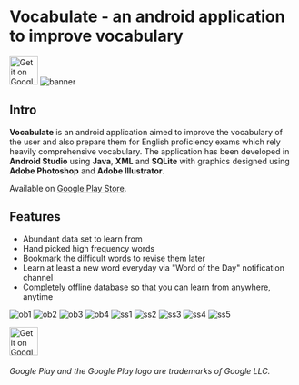 # Vocabulate - an android application to improve vocabulary 
<a href='https://play.google.com/store/apps/details?id=com.abhimanyu.vocabulate&pcampaignid=pcampaignidMKT-Other-global-all-co-prtnr-py-PartBadge-Mar2515-1'><img alt='Get it on Google Play' src='https://play.google.com/intl/en_us/badges/static/images/badges/en_badge_web_generic.png' height='50'/></a>
![banner](/ss/feature_graphic.jpg)
## Intro
**Vocabulate** is an android application aimed to improve the vocabulary of the user and also prepare them for English proficiency exams which rely heavily comprehensive vocabulary. The application has been developed in **Android Studio** using **Java**, **XML** and **SQLite** with graphics designed using **Adobe Photoshop** and **Adobe Illustrator**.

Available on [Google Play Store](https://play.google.com/store/apps/details?id=com.abhimanyu.vocabulate).

## Features
* Abundant data set to learn from
* Hand picked high frequency words
* Bookmark the difficult words to revise them later
* Learn at least a new word everyday via "Word of the Day" notification channel
* Completely offline database so that you can learn from anywhere, anytime

![ob1](/ss/ob1.png) ![ob2](/ss/ob2.png)
![ob3](/ss/ob3.png) ![ob4](/ss/ob4.png)
![ss1](/ss/ss1.jpg) ![ss2](/ss/ss2.jpg)
![ss3](/ss/ss3.jpg) ![ss4](/ss/ss4.jpg)
![ss5](/ss/ss5.jpg)

<a href='https://play.google.com/store/apps/details?id=com.abhimanyu.vocabulate&pcampaignid=pcampaignidMKT-Other-global-all-co-prtnr-py-PartBadge-Mar2515-1'><img alt='Get it on Google Play' src='https://play.google.com/intl/en_us/badges/static/images/badges/en_badge_web_generic.png' height='50'/></a>
###### Google Play and the Google Play logo are trademarks of Google LLC.
